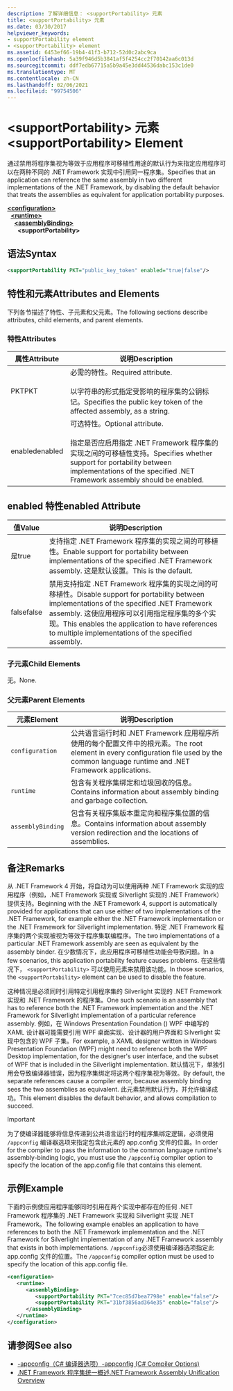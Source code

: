 ```yaml
---
description: 了解详细信息： <supportPortability> 元素
title: <supportPortability> 元素
ms.date: 03/30/2017
helpviewer_keywords:
- supportPortability element
- <supportPortability> element
ms.assetid: 6453ef66-19b4-41f3-b712-52d0c2abc9ca
ms.openlocfilehash: 5a39f946d5b3841af5f4254cc2f70142aa6c013d
ms.sourcegitcommit: ddf7edb67715a5b9a45e3dd44536dabc153c1de0
ms.translationtype: MT
ms.contentlocale: zh-CN
ms.lasthandoff: 02/06/2021
ms.locfileid: "99754506"
---
```

# <a name="supportportability-element"></a><span data-ttu-id="343b6-103">\<supportPortability> 元素</span><span class="sxs-lookup"><span data-stu-id="343b6-103">\<supportPortability> Element</span></span>

<span data-ttu-id="343b6-104">通过禁用将程序集视为等效于应用程序可移植性用途的默认行为来指定应用程序可以在两种不同的 .NET Framework 实现中引用同一程序集。</span><span class="sxs-lookup"><span data-stu-id="343b6-104">Specifies that an application can reference the same assembly in two different implementations of the .NET Framework, by disabling the default behavior that treats the assemblies as equivalent for application portability purposes.</span></span>  
  
[**\<configuration>**](../configuration-element.md)\
&nbsp;&nbsp;[**\<runtime>**](runtime-element.md)\
&nbsp;&nbsp;&nbsp;&nbsp;[**\<assemblyBinding>**](assemblybinding-element-for-runtime.md)\
&nbsp;&nbsp;&nbsp;&nbsp;&nbsp;&nbsp;**\<supportPortability>**  
  
## <a name="syntax"></a><span data-ttu-id="343b6-105">语法</span><span class="sxs-lookup"><span data-stu-id="343b6-105">Syntax</span></span>  
  
```xml  
<supportPortability PKT="public_key_token" enabled="true|false"/>  
```  
  
## <a name="attributes-and-elements"></a><span data-ttu-id="343b6-106">特性和元素</span><span class="sxs-lookup"><span data-stu-id="343b6-106">Attributes and Elements</span></span>  

<span data-ttu-id="343b6-107">下列各节描述了特性、子元素和父元素。</span><span class="sxs-lookup"><span data-stu-id="343b6-107">The following sections describe attributes, child elements, and parent elements.</span></span>  
  
### <a name="attributes"></a><span data-ttu-id="343b6-108">特性</span><span class="sxs-lookup"><span data-stu-id="343b6-108">Attributes</span></span>  
  
|<span data-ttu-id="343b6-109">属性</span><span class="sxs-lookup"><span data-stu-id="343b6-109">Attribute</span></span>|<span data-ttu-id="343b6-110">说明</span><span class="sxs-lookup"><span data-stu-id="343b6-110">Description</span></span>|  
|---------------|-----------------|  
|<span data-ttu-id="343b6-111">PKT</span><span class="sxs-lookup"><span data-stu-id="343b6-111">PKT</span></span>|<span data-ttu-id="343b6-112">必需的特性。</span><span class="sxs-lookup"><span data-stu-id="343b6-112">Required attribute.</span></span><br /><br /> <span data-ttu-id="343b6-113">以字符串的形式指定受影响的程序集的公钥标记。</span><span class="sxs-lookup"><span data-stu-id="343b6-113">Specifies the public key token of the affected assembly, as a string.</span></span>|  
|<span data-ttu-id="343b6-114">enabled</span><span class="sxs-lookup"><span data-stu-id="343b6-114">enabled</span></span>|<span data-ttu-id="343b6-115">可选特性。</span><span class="sxs-lookup"><span data-stu-id="343b6-115">Optional attribute.</span></span><br /><br /> <span data-ttu-id="343b6-116">指定是否应启用指定 .NET Framework 程序集的实现之间的可移植性支持。</span><span class="sxs-lookup"><span data-stu-id="343b6-116">Specifies whether support for portability between implementations of the specified .NET Framework assembly should be enabled.</span></span>|  
  
## <a name="enabled-attribute"></a><span data-ttu-id="343b6-117">enabled 特性</span><span class="sxs-lookup"><span data-stu-id="343b6-117">enabled Attribute</span></span>  
  
|<span data-ttu-id="343b6-118">值</span><span class="sxs-lookup"><span data-stu-id="343b6-118">Value</span></span>|<span data-ttu-id="343b6-119">说明</span><span class="sxs-lookup"><span data-stu-id="343b6-119">Description</span></span>|  
|-----------|-----------------|  
|<span data-ttu-id="343b6-120">是</span><span class="sxs-lookup"><span data-stu-id="343b6-120">true</span></span>|<span data-ttu-id="343b6-121">支持指定 .NET Framework 程序集的实现之间的可移植性。</span><span class="sxs-lookup"><span data-stu-id="343b6-121">Enable support for portability between implementations of the specified .NET Framework assembly.</span></span> <span data-ttu-id="343b6-122">这是默认设置。</span><span class="sxs-lookup"><span data-stu-id="343b6-122">This is the default.</span></span>|  
|<span data-ttu-id="343b6-123">false</span><span class="sxs-lookup"><span data-stu-id="343b6-123">false</span></span>|<span data-ttu-id="343b6-124">禁用支持指定 .NET Framework 程序集的实现之间的可移植性。</span><span class="sxs-lookup"><span data-stu-id="343b6-124">Disable support for portability between implementations of the specified .NET Framework assembly.</span></span> <span data-ttu-id="343b6-125">这使应用程序可以引用指定程序集的多个实现。</span><span class="sxs-lookup"><span data-stu-id="343b6-125">This enables the application to have references to multiple implementations of the specified assembly.</span></span>|  
  
### <a name="child-elements"></a><span data-ttu-id="343b6-126">子元素</span><span class="sxs-lookup"><span data-stu-id="343b6-126">Child Elements</span></span>  

<span data-ttu-id="343b6-127">无。</span><span class="sxs-lookup"><span data-stu-id="343b6-127">None.</span></span>  
  
### <a name="parent-elements"></a><span data-ttu-id="343b6-128">父元素</span><span class="sxs-lookup"><span data-stu-id="343b6-128">Parent Elements</span></span>  
  
|<span data-ttu-id="343b6-129">元素</span><span class="sxs-lookup"><span data-stu-id="343b6-129">Element</span></span>|<span data-ttu-id="343b6-130">说明</span><span class="sxs-lookup"><span data-stu-id="343b6-130">Description</span></span>|  
|-------------|-----------------|  
|`configuration`|<span data-ttu-id="343b6-131">公共语言运行时和 .NET Framework 应用程序所使用的每个配置文件中的根元素。</span><span class="sxs-lookup"><span data-stu-id="343b6-131">The root element in every configuration file used by the common language runtime and .NET Framework applications.</span></span>|  
|`runtime`|<span data-ttu-id="343b6-132">包含有关程序集绑定和垃圾回收的信息。</span><span class="sxs-lookup"><span data-stu-id="343b6-132">Contains information about assembly binding and garbage collection.</span></span>|  
|`assemblyBinding`|<span data-ttu-id="343b6-133">包含有关程序集版本重定向和程序集位置的信息。</span><span class="sxs-lookup"><span data-stu-id="343b6-133">Contains information about assembly version redirection and the locations of assemblies.</span></span>|  
  
## <a name="remarks"></a><span data-ttu-id="343b6-134">备注</span><span class="sxs-lookup"><span data-stu-id="343b6-134">Remarks</span></span>  

<span data-ttu-id="343b6-135">从 .NET Framework 4 开始，将自动为可以使用两种 .NET Framework 实现的应用程序（例如，.NET Framework 实现或 Silverlight 实现的 .NET Framework）提供支持。</span><span class="sxs-lookup"><span data-stu-id="343b6-135">Beginning with the .NET Framework 4, support is automatically provided for applications that can use either of two implementations of the .NET Framework, for example either the .NET Framework implementation or the .NET Framework for Silverlight implementation.</span></span> <span data-ttu-id="343b6-136">特定 .NET Framework 程序集的两个实现被视为等效于程序集联编程序。</span><span class="sxs-lookup"><span data-stu-id="343b6-136">The two implementations of a particular .NET Framework assembly are seen as equivalent by the assembly binder.</span></span> <span data-ttu-id="343b6-137">在少数情况下，此应用程序可移植性功能会导致问题。</span><span class="sxs-lookup"><span data-stu-id="343b6-137">In a few scenarios, this application portability feature causes problems.</span></span> <span data-ttu-id="343b6-138">在这些情况下， `<supportPortability>` 可以使用元素来禁用该功能。</span><span class="sxs-lookup"><span data-stu-id="343b6-138">In those scenarios, the `<supportPortability>` element can be used to disable the feature.</span></span>  
  
<span data-ttu-id="343b6-139">这种情况是必须同时引用特定引用程序集的 Silverlight 实现的 .NET Framework 实现和 .NET Framework 的程序集。</span><span class="sxs-lookup"><span data-stu-id="343b6-139">One such scenario is an assembly that has to reference both the .NET Framework implementation and the .NET Framework for Silverlight implementation of a particular reference assembly.</span></span> <span data-ttu-id="343b6-140">例如，在 Windows Presentation Foundation () WPF 中编写的 XAML 设计器可能需要引用 WPF 桌面实现、设计器的用户界面和 Silverlight 实现中包含的 WPF 子集。</span><span class="sxs-lookup"><span data-stu-id="343b6-140">For example, a XAML designer written in Windows Presentation Foundation (WPF) might need to reference both the WPF Desktop implementation, for the designer's user interface, and the subset of WPF that is included in the Silverlight implementation.</span></span> <span data-ttu-id="343b6-141">默认情况下，单独引用会导致编译器错误，因为程序集绑定将这两个程序集视为等效。</span><span class="sxs-lookup"><span data-stu-id="343b6-141">By default, the separate references cause a compiler error, because assembly binding sees the two assemblies as equivalent.</span></span> <span data-ttu-id="343b6-142">此元素禁用默认行为，并允许编译成功。</span><span class="sxs-lookup"><span data-stu-id="343b6-142">This element disables the default behavior, and allows compilation to succeed.</span></span>  
  
> [!IMPORTANT]
> <span data-ttu-id="343b6-143">为了使编译器能够将信息传递到公共语言运行时的程序集绑定逻辑，必须使用 `/appconfig` 编译器选项来指定包含此元素的 app.config 文件的位置。</span><span class="sxs-lookup"><span data-stu-id="343b6-143">In order for the compiler to pass the information to the common language runtime's assembly-binding logic, you must use the `/appconfig` compiler option to specify the location of the app.config file that contains this element.</span></span>  
  
## <a name="example"></a><span data-ttu-id="343b6-144">示例</span><span class="sxs-lookup"><span data-stu-id="343b6-144">Example</span></span>  

<span data-ttu-id="343b6-145">下面的示例使应用程序能够同时引用在两个实现中都存在的任何 .NET Framework 程序集的 .NET Framework 实现和 Silverlight 实现 .NET Framework。</span><span class="sxs-lookup"><span data-stu-id="343b6-145">The following example enables an application to have references to both the .NET Framework implementation and the .NET Framework for Silverlight implementation of any .NET Framework assembly that exists in both implementations.</span></span> <span data-ttu-id="343b6-146">`/appconfig`必须使用编译器选项指定此 app.config 文件的位置。</span><span class="sxs-lookup"><span data-stu-id="343b6-146">The `/appconfig` compiler option must be used to specify the location of this app.config file.</span></span>  
  
```xml  
<configuration>  
   <runtime>  
      <assemblyBinding>  
         <supportPortability PKT="7cec85d7bea7798e" enable="false"/>  
         <supportPortability PKT="31bf3856ad364e35" enable="false"/>  
      </assemblyBinding>  
   </runtime>  
</configuration>  
```  
  
## <a name="see-also"></a><span data-ttu-id="343b6-147">请参阅</span><span class="sxs-lookup"><span data-stu-id="343b6-147">See also</span></span>

- [<span data-ttu-id="343b6-148">-appconfig（C# 编译器选项）</span><span class="sxs-lookup"><span data-stu-id="343b6-148">-appconfig (C# Compiler Options)</span></span>](../../../../csharp/language-reference/compiler-options/appconfig-compiler-option.md)
- <span data-ttu-id="343b6-149">[.NET Framework 程序集统一概述](/previous-versions/dotnet/netframework-4.0/db7849ey(v=vs.100))</span><span class="sxs-lookup"><span data-stu-id="343b6-149">[.NET Framework Assembly Unification Overview](/previous-versions/dotnet/netframework-4.0/db7849ey(v=vs.100))</span></span>
